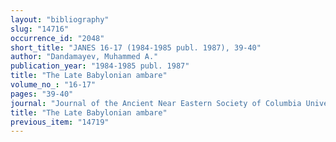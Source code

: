 ```yaml
---
layout: "bibliography"
slug: "14716"
occurrence_id: "2048"
short_title: "JANES 16-17 (1984-1985 publ. 1987), 39-40"
author: "Dandamayev, Muhammed A."
publication_year: "1984-1985 publ. 1987"
title: "The Late Babylonian ambare"
volume_no_: "16-17"
pages: "39-40"
journal: "Journal of the Ancient Near Eastern Society of Columbia University"
title: "The Late Babylonian ambare"
previous_item: "14719"
---
```

